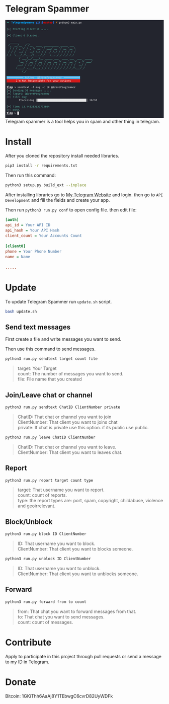 # Telegram Spammer
![Telegram Spammer](preview.png)
Telegram spammer is a tool helps you in spam and other thing in telegram.

# Install
After you cloned the repository install needed libraries.

```bash
pip3 install -r requirements.txt
```

Then run this command:

```bash
python3 setup.py build_ext --inplace
```

After installing libraries go to [My Telegram Website](https://my.telegram.org/auth) and login. then go to `API Development` and fill the fields and create your app.

Then run `python3 run.py conf` to open config file. then edit file:

```ini
[auth]
api_id = Your API ID
api_hash = Your API Hash
client_count = Your Accounts Count

[client0]
phone = Your Phone Number
name = Name

.....
```

# Update

To update Telegram Spammer run `update.sh` script.

```bash
bash update.sh
```

## Send text messages

First create a file and write messages you want to send.

Then use this command to send messages.

```bash
python3 run.py sendtext target count file
```

> target: Your Target  
> count: The number of messages you want to send.  
> file: File name that you created  

## Join/Leave chat or channel

```bash
python3 run.py sendtext ChatID ClientNumber private
```

> ChatID: That chat or channel you want to join  
> ClientNumber: That client you want to joins chat  
> private: If chat is private use this option. if its public use public.  

```bash
python3 run.py leave ChatID ClientNumber
```

> ChatID: That chat or channel you want to leave.  
> ClientNumber: That client you want to leaves chat.  

## Report

```bash
python3 run.py report target count type
```

> target: That username you want to report.  
> count: count of reports.  
> type: the report types are: port, spam, copyright, childabuse, violence and geoirrelevant.  

## Block/Unblock

```bash
python3 run.py block ID ClientNumber
```

> ID: That username you want to block.  
> ClientNumber: That client you want to blocks someone.  

```bash
python3 run.py unblock ID ClientNumber
```

> ID: That username you want to unblock.  
> ClientNumber: That client you want to unblocks someone.  

## Forward

```bash
python3 run.py forward from to count
```

> from: That chat you want to forward messages from that.  
> to: That chat you want to send messages.  
> count: count of messages.  

# Contribute

Apply to participate in this project through pull requests or send a message to my ID in Telegram.

# Donate

Bitcoin: 1GKiThh6AaAj8Y1TEbwgC6cvrD82UyWDFk

